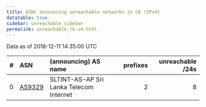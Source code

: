 ```yaml
---
title: ASNs announcing unreachable networks in LK (IPv4)
datatable: true
sidebar: unreachable_sidebar
permalink: unreachable_lk-v4.html
---
```


Data as of 2018-12-11 14:35:00 UTC


<div class="datatable-begin"></div>

|   # | ASN                                  | (announcing) AS name                    |   prefixes |   unreachable /24s |
|----:|:-------------------------------------|:----------------------------------------|-----------:|-------------------:|
|   0 | [AS9329](unreachable_AS9329-v4.html) | SLTINT-AS-AP Sri Lanka Telecom Internet |          2 |                  8 |

<div class="datatable-end"></div>
